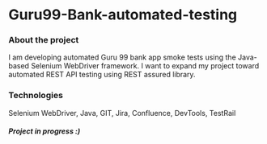# Guru99-Bank-automated-testing
### About the project
I am developing automated Guru 99 bank app smoke tests using the Java-based Selenium WebDriver framework. I want to expand my project toward automated REST API testing using REST assured library.
### Technologies
Selenium WebDriver, Java, GIT, Jira, Confluence, DevTools, TestRail
##### Project in progress :)
